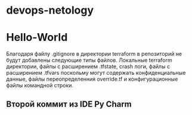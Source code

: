 # devops-netology
# Hello-World

Благодаря файлу .gitignore в директории terraform в репозиторий не будут добавлены следующие типы файлов. Локальные terraform директории, файлы с расширением .tfstate, crash логи, файлы с расширением .tfvars поскольму могут содержать конфиденциальные данные, файлы переопределенния override.tf и конфигурационные файлы командной строки.

## Второй коммит из IDE Py Charm
